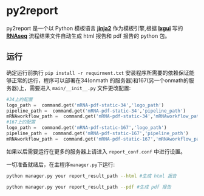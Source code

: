 # py2report
py2report 是一个以 Python 模板语言 [**jinja2**](http://jinja.pocoo.org/docs/2.9/) 作为模板引擎,根据 [**lxgui**](https://github.com/bioShaun) 写的 [**RNAseq**](https://github.com/bioShaun/RNAseq) 流程结果文件自动生成 html 报告和 pdf 报告的 python 包。

## 运行

确定运行前执行 `pip install -r requirment.txt` 安装程序所需要的依赖保证能够正常的运行，程序可以部署在34(onmath 的服务器)和167(另一个onmath的服务器)上，需要进入 `main/__init__.py` 文件更改配置:
```python
#34上的配置
logo_path =  command.get('mRNA-pdf-static-34','logo_path')
pipeline_path =  command.get('mRNA-pdf-static-34','pipeline_path')
mRNAworkflow_path =  command.get('mRNA-pdf-static-34','mRNAworkflow_path')
#167上的配置
logo_path =  command.get('mRNA-pdf-static-167','logo_path')
pipeline_path =  command.get('mRNA-pdf-static-167','pipeline_path')
mRNAworkflow_path =  command.get('mRNA-pdf-static-167','mRNAworkflow_path')
```
如果以后需要运行在更多的服务器上请进入 `report_conf.conf` 中进行设置。

一切准备就绪后，在主程序`manager.py`下运行:
```sh
python manager.py your report_result_path --html #生成 html 报告

python manager.py your report_result_path --pdf #生成 pdf 报告
```

